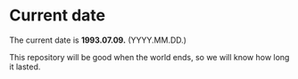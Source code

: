 # Current date

The current date is **1993.07.09.** (YYYY.MM.DD.)

This repository will be good when the world ends, so we will know how long it lasted.